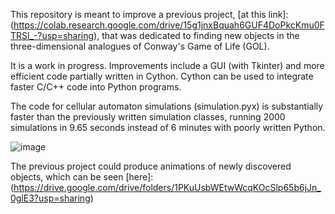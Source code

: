 
This repository is meant to improve a previous project, [at this link]: (https://colab.research.google.com/drive/15g1jnxBquah6GUF4DoPkcKmu0FTRSl_-?usp=sharing), that was dedicated to finding new objects in the three-dimensional analogues of Conway's Game of Life (GOL).

It is a work in progress. Improvements include a GUI (with Tkinter) and more efficient code partially written in Cython. Cython can be used to integrate faster C/C++ code into Python programs. 

The code for cellular automaton simulations (simulation.pyx) is substantially faster than the previously written simulation classes, running 2000 simulations in 9.65 seconds instead of 6 minutes with poorly written Python. 

![image](https://user-images.githubusercontent.com/82735611/182790992-e0b990fd-6744-479a-8579-18bb7eae203d.png)

The previous project could produce animations of newly discovered objects, which can be seen [here]: (https://drive.google.com/drive/folders/1PKuUsbWEtwWcqKOcSlp65b6jJn_0glE3?usp=sharing)
